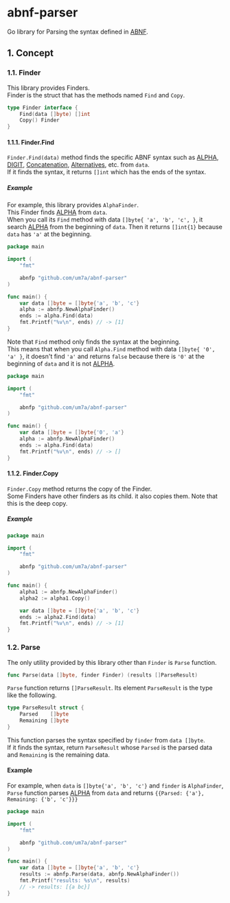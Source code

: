 # abnf-parser

Go library for Parsing the syntax defined in [ABNF](https://datatracker.ietf.org/doc/html/rfc5234).

## 1. Concept

### 1.1. Finder

This library provides Finders.  
Finder is the struct that has the methods named `Find` and `Copy`.

```go
type Finder interface {
	Find(data []byte) []int
	Copy() Finder
}
```

#### 1.1.1. Finder.Find

`Finder.Find(data)` method finds the specific ABNF syntax such as [ALPHA](https://datatracker.ietf.org/doc/html/rfc5234#appendix-B.1), [DIGIT](https://datatracker.ietf.org/doc/html/rfc5234#appendix-B.1), [Concatenation](https://datatracker.ietf.org/doc/html/rfc5234#section-3.1), [Alternatives](https://datatracker.ietf.org/doc/html/rfc5234#section-3.2), etc. from `data`.  
If it finds the syntax, it returns `[]int` which has the ends of the syntax.

##### Example

For example, this library provides `AlphaFinder`.  
This Finder finds [ALPHA](https://datatracker.ietf.org/doc/html/rfc5234#appendix-B.1) from `data`.  
When you call its `Find` method with data `[]byte{ 'a', 'b', 'c', }`, it search [ALPHA](https://datatracker.ietf.org/doc/html/rfc5234#appendix-B.1) from the beginning of `data`. Then it returns `[]int{1}` because `data` has `'a'` at the beginning.

```go
package main

import (
	"fmt"

	abnfp "github.com/um7a/abnf-parser"
)

func main() {
	var data []byte = []byte{'a', 'b', 'c'}
	alpha := abnfp.NewAlphaFinder()
	ends := alpha.Find(data)
	fmt.Printf("%v\n", ends) // -> [1]
}
```

Note that `Find` method only finds the syntax at the beginning.  
This means that when you call `Alpha.Find` method with data `[]byte{ '0', 'a' }`, it doesn't find `'a'` and returns `false` because there is `'0'` at the beginning of `data` and it is not [ALPHA](https://datatracker.ietf.org/doc/html/rfc5234#appendix-B.1).

```go
package main

import (
	"fmt"

	abnfp "github.com/um7a/abnf-parser"
)

func main() {
	var data []byte = []byte{'0', 'a'}
	alpha := abnfp.NewAlphaFinder()
	ends := alpha.Find(data)
	fmt.Printf("%v\n", ends) // -> []
}
```

#### 1.1.2. Finder.Copy

`Finder.Copy` method returns the copy of the Finder.  
Some Finders have other finders as its child. it also copies them. Note that this is the deep copy.

##### Example

```go
package main

import (
	"fmt"

	abnfp "github.com/um7a/abnf-parser"
)

func main() {
	alpha1 := abnfp.NewAlphaFinder()
	alpha2 := alpha1.Copy()

	var data []byte = []byte{'a', 'b', 'c'}
	ends := alpha2.Find(data)
	fmt.Printf("%v\n", ends) // -> [1]
}
```

### 1.2. Parse

The only utility provided by this library other than `Finder` is `Parse` function.

```go
func Parse(data []byte, finder Finder) (results []ParseResult)
```

`Parse` function returns `[]ParseResult`. Its element `ParseResult` is the type like the following.

```go
type ParseResult struct {
	Parsed    []byte
	Remaining []byte
}
```

This function parses the syntax specified by `finder` from `data []byte`.  
If it finds the syntax, return `ParseResult` whose `Parsed` is the parsed data and `Remaining` is the remaining data.

#### Example

For example, when `data` is `[]byte{'a', 'b', 'c'}` and `finder` is `AlphaFinder`,  
`Parse` function parses [ALPHA](https://datatracker.ietf.org/doc/html/rfc5234#appendix-B.1) from `data` and returns `{{Parsed: {'a'}, Remaining: {'b', 'c'}}}`

```go
package main

import (
	"fmt"

	abnfp "github.com/um7a/abnf-parser"
)

func main() {
	var data []byte = []byte{'a', 'b', 'c'}
	results := abnfp.Parse(data, abnfp.NewAlphaFinder())
	fmt.Printf("results: %s\n", results)
	// -> results: [{a bc}]
}
```
